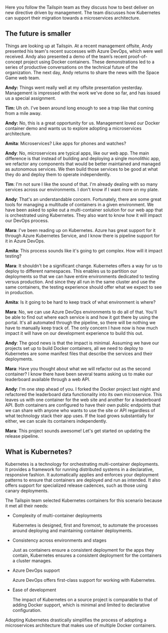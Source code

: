 Here you follow the Tailspin team as they discuss how to best deliver on new directive driven by management. The team discusses how Kubernetes can support their migration towards a microservices architecture.

## The future is smaller

Things are looking up at Tailspin. At a recent management offsite, Andy presented his team's recent successes with Azure DevOps, which were well received. Andy also presented a demo of the team’s recent proof-of-concept project using Docker containers. These demonstrations led to a series of productive conversations on the technical future of the organization. The next day, Andy returns to share the news with the Space Game web team.

**Andy:** Things went really well at my offsite presentation yesterday. Management is impressed with the work we've done so far, and has issued us a special assignment.

**Tim:** Uh oh. I've been around long enough to see a trap like that coming from a mile away.

**Andy:** No, this is a great opportunity for us. Management loved our Docker container demo and wants us to explore adopting a microservices architecture.

**Amita**: Microservices? Like apps for phones and watches?

**Andy**: No, microservices are typical apps, like our web app. The main difference is that instead of building and deploying a single monolithic app, we refactor any components that would be better maintained and managed as autonomous services. We then build those services to be good at what they do and deploy them to operate independently.

**Tim**: I'm not sure I like the sound of that. I'm already dealing with so many services across our environments. I don't know if I want more on my plate.

**Andy**: That's an understandable concern. Fortunately, there are some great tools for managing a multitude of containers in a given environment. We have been asked to spike out a multi-container solution for our web app that is orchestrated using Kubernetes. They also want to know how it will impact our DevOps process.

**Mara**: I've been reading up on Kubernetes. Azure has great support for it through Azure Kubernetes Service, and I know there is pipeline support for it in Azure DevOps.

**Amita**: This process sounds like it's going to get complex. How will it impact testing?

**Mara**: It shouldn't be a significant change. Kubernetes offers a way for us to deploy to different namespaces. This enables us to partition our deployments so that we can have entire environments dedicated to testing versus production. And since they all run in the same cluster and use the same containers, the testing experience should offer what we expect to see in production.

**Amita**: Is it going to be hard to keep track of what environment is where?

**Mara**: No, we can use Azure DevOps environments to do all of that. You'll be able to find out where each service is and how it got there by using the portal. It's all automated through the pipeline, so there will be nothing we have to manually keep track of. The only concern I have now is how much impact it will have on our development experience to build this out.

**Andy**: The good news is that the impact is minimal. Assuming we have our projects set up to build Docker containers, all we need to deploy to Kubernetes are some manifest files that describe the services and their deployments.

**Mara**: Have you thought about what we will refactor out as the second container? I know there have been several teams asking us to make our leaderboard available through a web API.

**Andy**: I'm one step ahead of you. I forked the Docker project last night and refactored the leaderboard data functionality into its own microservice. This leaves us with one container for the web site and another for a leaderboard API. Both containers are configured to have their own public endpoints that we can share with anyone who wants to use the site or API regardless of what technology stack their app uses. If the load grows substantially for either, we can scale its containers independently.

**Mara**: This project sounds awesome! Let's get started on updating the release pipeline.

## What is Kubernetes?

Kubernetes is a technology for orchestrating multi-container deployments. It provides a framework for running distributed systems in a declarative, responsive fashion. It automatically applies and enforces your deployment patterns to ensure that containers are deployed and run as intended. It also offers support for specialized release cadences, such as those using canary deployments.  

The Tailspin team selected Kubernetes containers for this scenario because it met all their needs:
* Complexity of multi-container deployments

    Kubernetes is designed, first and foremost, to automate the processes around deploying and maintaining container deployments.
* Consistency across environments and stages

    Just as containers ensure a consistent deployment for the apps they contain, Kubernetes ensures a consistent deployment for the containers a cluster manages.
* Azure DevOps support

    Azure DevOps offers first-class support for working with Kubernetes.
* Ease of development

    The impact of Kubernetes on a source project is comparable to that of adding Docker support, which is minimal and limited to declarative configuration.

Adopting Kubernetes drastically simplifies the process of adopting a microservices architecture that makes use of multiple Docker containers.
